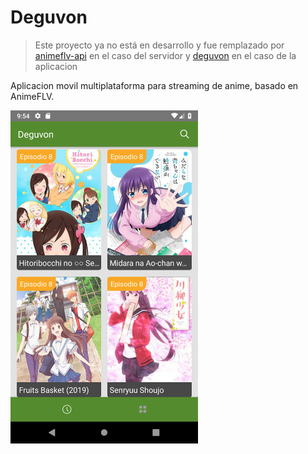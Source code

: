 # Deguvon

> Este proyecto ya no está en desarrollo y fue remplazado por [animeflv-api](https://github.com/kuronosu/animeflv-api) en el caso del servidor y [deguvon](https://github.com/kuronosu/deguvon) en el caso de la aplicacion

Aplicacion movil multiplataforma para streaming de anime, basado en AnimeFLV.

<img src="https://github.com/kuronosu/deguvon-old/blob/master/img/recent.png" alt="Deguvon main screeen" width="300">
